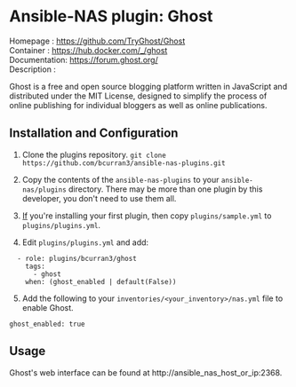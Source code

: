 # Ansible-NAS plugin: Ghost

Homepage     : https://github.com/TryGhost/Ghost  
Container    : https://hub.docker.com/_/ghost  
Documentation: https://forum.ghost.org/  
Description  :  

Ghost is a free and open source blogging platform written in JavaScript and distributed under the MIT License, designed to simplify the process of online publishing for individual bloggers as well as online publications.

## Installation and Configuration

1. Clone the plugins repository.
`git clone https://github.com/bcurran3/ansible-nas-plugins.git`

2. Copy the contents of the `ansible-nas-plugins` to your `ansible-nas/plugins` directory. There may be more than one plugin by this developer, you don't need to use them all.

3. <ins>If</ins> you're installing your first plugin, then copy `plugins/sample.yml` to `plugins/plugins.yml`.

4. Edit `plugins/plugins.yml` and add:
```
  - role: plugins/bcurran3/ghost
    tags:
      - ghost
    when: (ghost_enabled | default(False))
```

5. Add the following to your `inventories/<your_inventory>/nas.yml` file to enable Ghost.
```
ghost_enabled: true
```

## Usage

Ghost's web interface can be found at http://ansible_nas_host_or_ip:2368.
